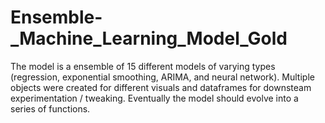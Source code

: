 # Ensemble-_Machine_Learning_Model_Gold

The model is a ensemble of 15 different models of varying types (regression, exponential smoothing, ARIMA, and neural network).
Multiple objects were created for different visuals and dataframes for downsteam experimentation  / tweaking.
Eventually the model should evolve into a series of functions.
